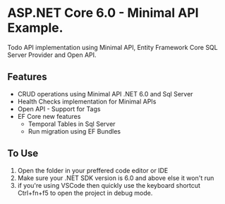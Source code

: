 # ASP.NET Core 6.0 - Minimal API Example.

Todo API implementation using Minimal API, Entity Framework Core SQL Server Provider and Open API.


## Features
* CRUD operations using Minimal API .NET 6.0 and Sql Server
* Health Checks implementation for Minimal APIs
* Open API - Support for Tags
* EF Core new features 
	- Temporal Tables in Sql Server
	- Run migration using EF Bundles


## To Use
1. Open the folder in your preffered code editor or IDE
2. Make sure your .NET SDK version is 6.0 and above else it won't run
3. if you're using VSCode then quickly use the keyboard shortcut Ctrl+fn+f5 to open the project in debug mode.
